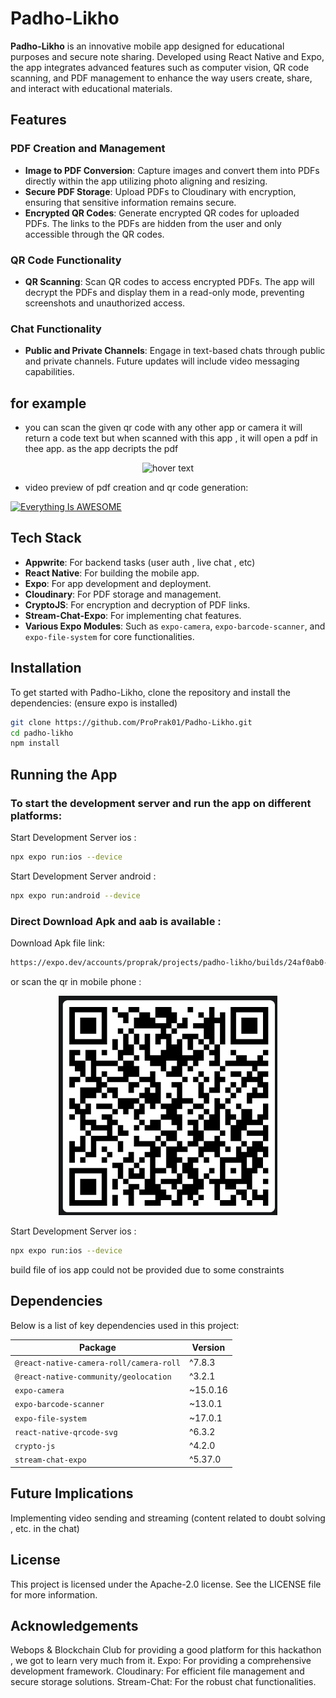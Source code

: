 # Padho-Likho

**Padho-Likho** is an innovative mobile app designed for educational purposes and secure note sharing. Developed using React Native and Expo, the app integrates advanced features such as computer vision, QR code scanning, and PDF management to enhance the way users create, share, and interact with educational materials.

## Features

### PDF Creation and Management
- **Image to PDF Conversion**: Capture images and convert them into PDFs directly within the app utilizing photo aligning and resizing.
- **Secure PDF Storage**: Upload PDFs to Cloudinary with encryption, ensuring that sensitive information remains secure.
- **Encrypted QR Codes**: Generate encrypted QR codes for uploaded PDFs. The links to the PDFs are hidden from the user and only accessible through the QR codes.



### QR Code Functionality
- **QR Scanning**: Scan QR codes to access encrypted PDFs. The app will decrypt the PDFs and display them in a read-only mode, preventing screenshots and unauthorized access.

### Chat Functionality
- **Public and Private Channels**: Engage in text-based chats through public and private channels. Future updates will include video messaging capabilities.


## for example
- you can scan the given qr code with any other app or camera it will return a code text but when scanned with this app , it will open a pdf in thee app.
as the app decripts the pdf
<p align="center">
  <img src="./images/temphack1.png" width="350" title="hover text">
</p>

- video preview of pdf creation and qr code generation:


[![Everything Is AWESOME](https://img.youtube.com/vi/Jj0kmasN5K0/0.jpg)](https://www.youtube.com/watch?v=Jj0kmasN5K0)


## Tech Stack
- **Appwrite**: For backend tasks (user auth , live chat , etc)
- **React Native**: For building the mobile app.
- **Expo**: For app development and deployment.
- **Cloudinary**: For PDF storage and management.
- **CryptoJS**: For encryption and decryption of PDF links.
- **Stream-Chat-Expo**: For implementing chat features.
- **Various Expo Modules**: Such as `expo-camera`, `expo-barcode-scanner`, and `expo-file-system` for core functionalities.

## Installation

To get started with Padho-Likho, clone the repository and install the dependencies:
(ensure expo is installed)
```bash
git clone https://github.com/ProPrak01/Padho-Likho.git
cd padho-likho
npm install
```
## Running the App
### To start the development server and run the app on different platforms:

Start Development Server ios : 
```bash
npx expo run:ios --device
```
Start Development Server android : 
```bash
npx expo run:android --device
```
### Direct Download Apk and aab is available :
Download Apk file link: 
```bash
https://expo.dev/accounts/proprak/projects/padho-likho/builds/24af0ab0-5868-4a2b-9058-94db58beb537
```
or scan the qr in mobile phone :

<p align="center">
  <img src="./images/qrdownload.png" width="350" title="hover text">
</p>


Start Development Server ios : 
```bash
npx expo run:ios --device
```
build file of ios app could not be provided due to some constraints

## Dependencies

Below is a list of key dependencies used in this project:

| **Package**                            | **Version** |
|----------------------------------------|-------------|
| `@react-native-camera-roll/camera-roll` | ^7.8.3      |
| `@react-native-community/geolocation`   | ^3.2.1      |
| `expo-camera`                          | ~15.0.16    |
| `expo-barcode-scanner`                 | ~13.0.1     |
| `expo-file-system`                     | ~17.0.1     |
| `react-native-qrcode-svg`              | ^6.3.2      |
| `crypto-js`                            | ^4.2.0      |
| `stream-chat-expo`                     | ^5.37.0     |

## Future Implications
Implementing video sending and streaming (content related to doubt solving , etc. in the chat)

## License
This project is licensed under the Apache-2.0 license. See the LICENSE file for more information.

## Acknowledgements
Webops & Blockchain Club for providing a good platform for this hackathon , we got to learn very much from it.
Expo: For providing a comprehensive development framework.
Cloudinary: For efficient file management and secure storage solutions.
Stream-Chat: For the robust chat functionalities.
